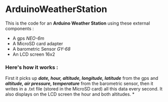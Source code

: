 # ArduinoWeatherStation

This is the code for an **Arduino Weather Station** using these external components :
- A gps *NEO-6m*
- A MicroSD card adapter
- A barometric Sensor *GY-68*
- An LCD screen 16x2

### Here's how it works :

First it picks up ***date, hour, altitude, longitude, latitude*** from the gps and ***altitude, air pressure, temperature*** from the barometric sensor, then it
writes in a .txt file (stored in the MicroSD card) all this data every second. It also displays on the LCD screen the hour and both altitudes.
*
